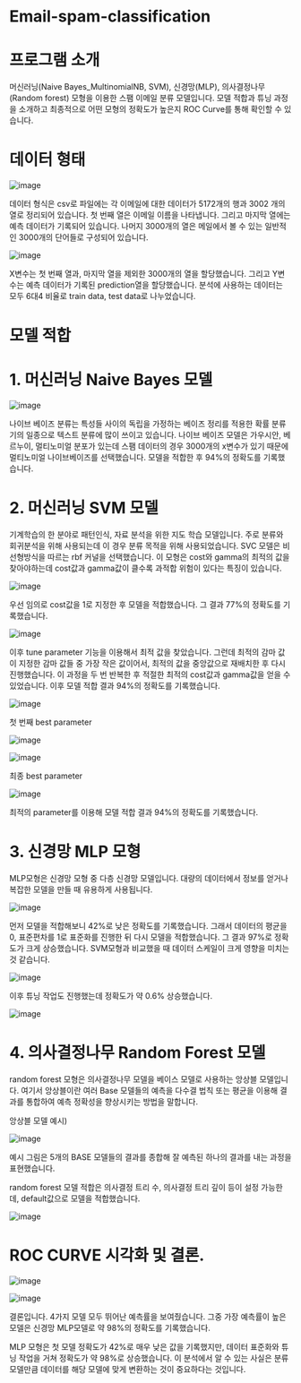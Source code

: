 # Email-spam-classification


# 프로그램 소개
머신러닝(Naive Bayes_MultinomialNB, SVM), 신경망(MLP), 의사결정나무(Random forest) 모형을 이용한 스팸 이메일 분류 모델입니다.
모델 적합과 튜닝 과정을 소개하고 최종적으로 어떤 모형의 정확도가 높은지 ROC Curve를 통해 확인할 수 있습니다. 

# 데이터 형태

![image](https://user-images.githubusercontent.com/29458670/105003547-20ed5e80-5a76-11eb-9206-b1a31d204bd7.png)

데이터 형식은 csv로 파일에는 각 이메일에 대한 데이터가 5172개의 행과 3002 개의 열로 정리되어 있습니다. 
첫 번째 열은 이메일 이름을 나타냅니다. 그리고 마지막 열에는 예측 데이터가 기록되어 있습니다. 
나머지 3000개의 열은 메일에서 볼 수 있는 일반적인 3000개의 단어들로 구성되어 있습니다. 

![image](https://user-images.githubusercontent.com/29458670/105004001-b557c100-5a76-11eb-9385-f32be489ec10.png)

X변수는 첫 번째 열과, 마지막 열을 제외한 3000개의 열을 할당했습니다. 그리고 Y변수는 예측 데이터가 기록된 prediction열을 할당했습니다.
분석에 사용하는 데이터는 모두 6대4 비율로 train data, test data로 나누었습니다. 

# 모델 적합

# 1. 머신러닝 Naive Bayes 모델

![image](https://user-images.githubusercontent.com/29458670/105004222-fd76e380-5a76-11eb-82cd-de91bac347f2.png)

나이브 베이즈 분류는 특성들 사이의 독립을 가정하는 베이즈 정리를 적용한 확률 분류기의 일종으로 텍스트 분류에 많이 쓰이고 있습니다. 
나이브 베이즈 모델은 가우시안, 베르누이, 멀티노미얼 분포가 있는데 스팸 데이터의 경우 3000개의 x변수가 있기 때문에 멀티노미얼 나이브베이즈를 선택했습니다.
모델을 적합한 후 94%의 정확도를 기록했습니다.

# 2. 머신러닝 SVM 모델

기계학습의 한 분야로 패턴인식, 자료 분석을 위한 지도 학습 모델입니다. 주로 분류와 회귀분석을 위해 사용되는데 이 경우 분류 목적을 위해 사용되었습니다.
SVC 모델은 비선형방식을 따르는 rbf 커널을 선택했습니다.
이 모형은 cost와 gamma의 최적의 값을 찾아야하는데 cost값과 gamma값이 클수록 과적합 위험이 있다는 특징이 있습니다. 

![image](https://user-images.githubusercontent.com/29458670/105004298-1d0e0c00-5a77-11eb-838c-1b13c7597084.png)

우선 임의로 cost값을 1로 지정한 후 모델을 적합했습니다. 그 결과 77%의 정확도를 기록했습니다. 

![image](https://user-images.githubusercontent.com/29458670/105004315-24351a00-5a77-11eb-981f-c4ae76ca569a.png)

이후 tune parameter 기능을 이용해서 최적 값을 찾았습니다. 그런데 최적의 감마 값이 지정한 감마 값들 중 가장 작은 값이어서, 최적의 값을 중앙값으로 재배치한 후 다시 진행했습니다. 
이 과정을 두 번 반복한 후 적절한 최적의 cost값과 gamma값을 얻을 수 있었습니다. 이후 모델 적합 결과 94%의 정확도를 기록했습니다. 

![image](https://user-images.githubusercontent.com/29458670/105004338-2e571880-5a77-11eb-9ce9-cb94ded33b82.png)

첫 번째 best parameter 

![image](https://user-images.githubusercontent.com/29458670/105004374-3911ad80-5a77-11eb-8698-5d4f33f14d5a.png)

![image](https://user-images.githubusercontent.com/29458670/105004389-3f078e80-5a77-11eb-866c-ceb4b1ad06ac.png)

최종 best parameter 

![image](https://user-images.githubusercontent.com/29458670/105004408-46c73300-5a77-11eb-8096-cb4d43175857.png)

최적의 parameter를 이용해 모델 적합 결과 94%의 정확도를 기록했습니다. 

# 3. 신경망 MLP 모형

 MLP모형은 신경망 모형 중 다층 신경망 모델입니다. 대량의 데이터에서 정보를 얻거나 복잡한 모델을 만들 때 유용하게 사용됩니다. 
 
 ![image](https://user-images.githubusercontent.com/29458670/105004469-5e9eb700-5a77-11eb-9cfe-81352f07d0e1.png)
 
 먼저 모델을 적합해보니 42%로 낮은 정확도를 기록했습니다.
그래서 데이터의 평균을 0, 표준편차를 1로 표준화를 진행한 뒤 다시 모델을 적합했습니다. 그 결과 97%로 정확도가 크게 상승했습니다. 
SVM모형과 비교했을 때 데이터 스케일이 크게 영향을 미치는 것 같습니다. 

![image](https://user-images.githubusercontent.com/29458670/105004497-69594c00-5a77-11eb-8fb4-751006c1a7b2.png)

이후 튜닝 작업도 진행했는데 정확도가 약 0.6% 상승했습니다. 

![image](https://user-images.githubusercontent.com/29458670/105004543-7aa25880-5a77-11eb-8147-18bb08da5344.png)

# 4. 의사결정나무 Random Forest 모델

random forest 모형은 의사결정나무 모델을 베이스 모델로 사용하는 앙상블 모델입니다.
여기서 앙상블이란 여러 Base 모델들의 예측을 다수결 법칙 또는 평균을 이용해 결과를 통합하여 예측 정확성을 향상시키는 방법을 말합니다.

앙상블 모델 예시)

 ![image](https://user-images.githubusercontent.com/29458670/105004617-9279dc80-5a77-11eb-9102-1dcd219c463a.png)
 
  예시 그림은 5개의 BASE 모델들의 결과를 종합해 잘 예측된 하나의 결과를 내는 과정을 표현했습니다. 
  
random forest 모델 적합은 의사결정 트리 수, 의사결정 트리 깊이 등이 설정 가능한데, default값으로 모델을 적합했습니다. 

 ![image](https://user-images.githubusercontent.com/29458670/105004675-a1f92580-5a77-11eb-8419-fdbab6c60439.png)

# ROC CURVE 시각화 및 결론.

![image](https://user-images.githubusercontent.com/29458670/105004710-af161480-5a77-11eb-858b-9c0a0f470b58.png)

![image](https://user-images.githubusercontent.com/29458670/105004729-b3423200-5a77-11eb-8fe8-7129f1dbab5b.png)

결론입니다. 4가지 모델 모두 뛰어난 예측률을 보여줬습니다. 그중 가장 예측률이 높은 모델은 신경망 MLP모델로 약 98%의 정확도를 기록했습니다. 

MLP 모형은 첫 모델 정확도가 42%로 매우 낮은 값을 기록했지만, 데이터 표준화와 튜닝 작업을 거쳐 정확도가 약 98%로 상승했습니다.
이 분석에서 알 수 있는 사실은 분류 모델만큼 데이터를 해당 모델에 맞게 변환하는 것이 중요하다는 것입니다. 


 





